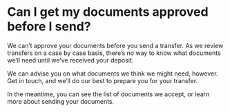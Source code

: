 # Can I get my documents approved before I send?

We can’t approve your documents before you send a transfer. As we review transfers on a case by case basis, there’s no way to know what documents we’ll need until we’ve received your deposit.

We can advise you on what documents we think we might need, however. Get in touch, and we’ll do our best to prepare you for your transfer.

In the meantime, you can see the list of documents we accept, or learn more about sending your documents.